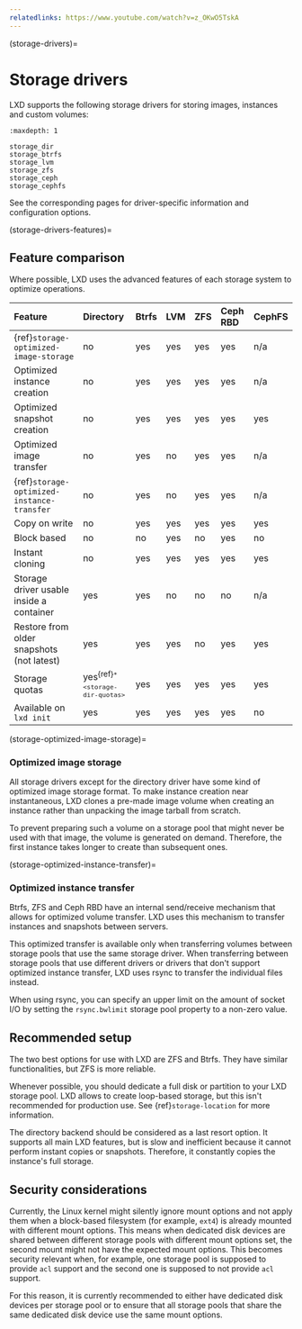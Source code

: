 ```yaml
---
relatedlinks: https://www.youtube.com/watch?v=z_OKwO5TskA
---
```


(storage-drivers)=
# Storage drivers

LXD supports the following storage drivers for storing images, instances and custom volumes:

```{toctree}
:maxdepth: 1

storage_dir
storage_btrfs
storage_lvm
storage_zfs
storage_ceph
storage_cephfs
```
See the corresponding pages for driver-specific information and configuration options.

(storage-drivers-features)=
## Feature comparison

Where possible, LXD uses the advanced features of each storage system to optimize operations.

Feature                                     | Directory | Btrfs | LVM   | ZFS  | Ceph RBD | CephFS
:---                                        | :---      | :---  | :---  | :--- | :---     | :---
{ref}`storage-optimized-image-storage`      | no        | yes   | yes   | yes  | yes      | n/a
Optimized instance creation                 | no        | yes   | yes   | yes  | yes      | n/a
Optimized snapshot creation                 | no        | yes   | yes   | yes  | yes      | yes
Optimized image transfer                    | no        | yes   | no    | yes  | yes      | n/a
{ref}`storage-optimized-instance-transfer`  | no        | yes   | no    | yes  | yes      | n/a
Copy on write                               | no        | yes   | yes   | yes  | yes      | yes
Block based                                 | no        | no    | yes   | no   | yes      | no
Instant cloning                             | no        | yes   | yes   | yes  | yes      | yes
Storage driver usable inside a container    | yes       | yes   | no    | no   | no       | n/a
Restore from older snapshots (not latest)   | yes       | yes   | yes   | no   | yes      | yes
Storage quotas                              | yes<sup>{ref}`* <storage-dir-quotas>`</sup>| yes   | yes   | yes  | yes  | yes
Available on `lxd init`                     | yes       | yes   | yes   | yes  | yes      | no

(storage-optimized-image-storage)=
### Optimized image storage

All storage drivers except for the directory driver have some kind of optimized image storage format.
To make instance creation near instantaneous, LXD clones a pre-made image volume when creating an instance rather than unpacking the image tarball from scratch.

To prevent preparing such a volume on a storage pool that might never be used with that image, the volume is generated on demand.
Therefore, the first instance takes longer to create than subsequent ones.

(storage-optimized-instance-transfer)=
### Optimized instance transfer

Btrfs, ZFS and Ceph RBD have an internal send/receive mechanism that allows for optimized volume transfer.
LXD uses this mechanism to transfer instances and snapshots between servers.

This optimized transfer is available only when transferring volumes between storage pools that use the same storage driver.
When transferring between storage pools that use different drivers or drivers that don't support optimized instance transfer, LXD uses rsync to transfer the individual files instead.

When using rsync, you can specify an upper limit on the amount of socket I/O by setting the `rsync.bwlimit` storage pool property to a non-zero value.

## Recommended setup

The two best options for use with LXD are ZFS and Btrfs.
They have similar functionalities, but ZFS is more reliable.

Whenever possible, you should dedicate a full disk or partition to your LXD storage pool.
LXD allows to create loop-based storage, but this isn't recommended for production use.
See {ref}`storage-location` for more information.

The directory backend should be considered as a last resort option.
It supports all main LXD features, but is slow and inefficient because it cannot perform instant copies or snapshots.
Therefore, it constantly copies the instance's full storage.

## Security considerations

Currently, the Linux kernel might silently ignore mount options and not apply them when a block-based filesystem (for example, `ext4`) is already mounted with different mount options.
This means when dedicated disk devices are shared between different storage pools with different mount options set, the second mount might not have the expected mount options.
This becomes security relevant when, for example, one storage pool is supposed to provide `acl` support and the second one is supposed to not provide `acl` support.

For this reason, it is currently recommended to either have dedicated disk devices per storage pool or to ensure that all storage pools that share the same dedicated disk device use the same mount options.
